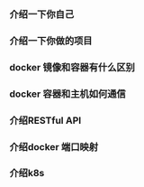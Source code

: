 ### 介绍一下你自己
### 介绍一下你做的项目
### docker 镜像和容器有什么区别
### docker 容器和主机如何通信
### 介绍RESTful API
### 介绍docker 端口映射
### 介绍k8s
